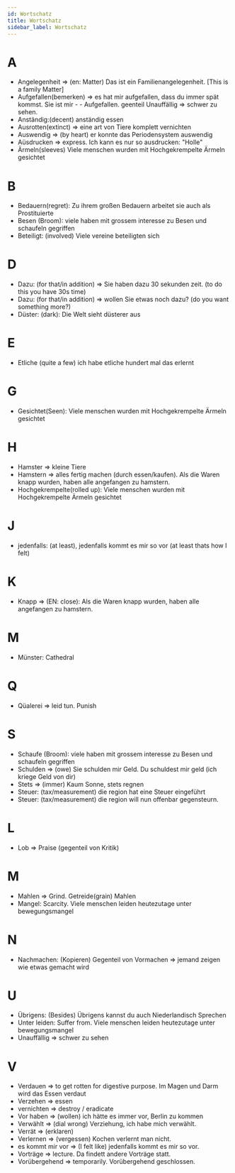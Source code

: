 ```yaml
---
id: Wortschatz
title: Wortschatz
sidebar_label: Wortschatz
---
```


# A

- Angelegenheit => (en: Matter) Das ist ein Familienangelegenheit. [This is a family Matter]
- Aufgefallen(bemerken) => es hat mir aufgefallen, dass du immer spät kommst. Sie ist mir - - Aufgefallen. geenteil Unauffällig => schwer zu sehen.
- Anständig:(decent) anständig essen
- Ausrotten(extinct) => eine art von Tiere komplett vernichten
- Auswendig => (by heart) er konnte das Periodensystem auswendig
- Aüsdrucken => express. Ich kann es nur so ausdrucken: "Holle"
- Ärmeln(sleeves) Viele menschen wurden mit Hochgekrempelte Ärmeln gesichtet

# B

- Bedauern(regret): Zu ihrem großen Bedauern arbeitet sie auch als Prostituierte
- Besen (Broom): viele haben mit grossem interesse zu Besen und schaufeln gegriffen
- Beteiligt: (involved) Viele vereine beteiligten sich

# D

- Dazu: (for that/in addition) => Sie haben dazu 30 sekunden zeit. (to do this you have 30s time)
- Dazu: (for that/in addition) => wollen Sie etwas noch dazu? (do you want something more?)
- Düster: (dark): Die Welt sieht düsterer aus

# E

- Etliche (quite a few) ich habe etliche hundert mal das erlernt

# G

- Gesichtet(Seen): Viele menschen wurden mit Hochgekrempelte Ärmeln gesichtet

# H

- Hamster => kleine Tiere
- Hamstern => alles fertig machen (durch essen/kaufen). Als die Waren knapp wurden, haben alle angefangen zu hamstern.
- Hochgekrempelte(rolled up): Viele menschen wurden mit Hochgekrempelte Ärmeln gesichtet

# J

- jedenfalls: (at least), jedenfalls kommt es mir so vor (at least thats how I felt)

# K

- Knapp => (EN: close): Als die Waren knapp wurden, haben alle angefangen zu hamstern.

# M

- Münster: Cathedral

# Q

- Qüalerei => leid tun. Punish

# S

- Schaufe (Broom): viele haben mit grossem interesse zu Besen und schaufeln gegriffen
- Schulden => (owe) Sie schulden mir Geld. Du schuldest mir geld (ich kriege Geld von dir)
- Stets => (immer) Kaum Sonne, stets regnen
- Steuer: (tax/measurement) die region hat eine Steuer eingeführt
- Steuer: (tax/measurement) die region will nun offenbar gegensteurn.

# L

- Lob => Praise (gegenteil von Kritik)

# M

- Mahlen => Grind. Getreide(grain) Mahlen
- Mangel: Scarcity. Viele menschen leiden heutezutage unter bewegungsmangel

# N

- Nachmachen: (Kopieren) Gegenteil von Vormachen => jemand zeigen wie etwas gemacht wird

# U

- Übrigens: (Besides) Übrigens kannst du auch Niederlandisch Sprechen
- Unter leiden: Suffer from. Viele menschen leiden heutezutage unter bewegungsmangel
- Unauffällig => schwer zu sehen

# V

- Verdauen => to get rotten for digestive purpose. Im Magen und Darm wird das Essen verdaut
- Verzehen => essen
- vernichten => destroy / eradicate
- Vor haben => (wollen) ich hätte es immer vor, Berlin zu kommen
- Verwählt => (dial wrong) Verziehung, ich habe mich verwählt.
- Verrät => (erklaren)
- Verlernen => (vergessen) Kochen verlernt man nicht.
- es kommt mir vor => (I felt like) jedenfalls kommt es mir so vor.
- Vorträge => lecture. Da findett andere Vorträge statt.
- Vorübergehend => temporarily. Vorübergehend geschlossen.
